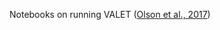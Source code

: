 Notebooks on running VALET ([Olson et al., 2017](https://www.ncbi.nlm.nih.gov/pmc/articles/PMC6781575/))